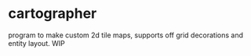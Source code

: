 # cartographer
program to make custom 2d tile maps, supports off grid decorations and entity
layout. WIP